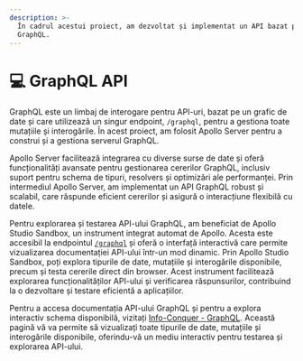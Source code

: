```yaml
---
description: >-
  În cadrul acestui proiect, am dezvoltat și implementat un API bazat pe
  GraphQL.
---
```


# 💻 GraphQL API

GraphQL este un limbaj de interogare pentru API-uri, bazat pe un grafic de date și care utilizează un singur endpoint, `/graphql`, pentru a gestiona toate mutațiile și interogările. În acest proiect, am folosit Apollo Server pentru a construi și a gestiona serverul GraphQL.&#x20;

Apollo Server facilitează integrarea cu diverse surse de date și oferă funcționalități avansate pentru gestionarea cererilor GraphQL, inclusiv suport pentru schema de tipuri, resolvers și optimizări ale performanței. Prin intermediul Apollo Server, am implementat un API GraphQL robust și scalabil, care răspunde eficient cererilor și asigură o interacțiune flexibilă cu datele.

Pentru explorarea și testarea API-ului GraphQL, am beneficiat de Apollo Studio Sandbox, un instrument integrat automat de Apollo. Acesta este accesibil la endpointul [`/graphql`](https://infoconquer.net/graphql) și oferă o interfață interactivă care permite vizualizarea documentației API-ului într-un mod dinamic. Prin Apollo Studio Sandbox, poți explora tipurile de date, mutațiile și interogările disponibile, precum și testa cererile direct din browser. Acest instrument facilitează explorarea funcționalităților API-ului și verificarea răspunsurilor, contribuind la o dezvoltare și testare eficientă a aplicațiilor.

Pentru a accesa documentația API-ului GraphQL și pentru a explora interactiv schema disponibilă, vizitați [Info-Conquer - GraphQL](https://infoconquer.net/graphql). Această pagină vă va permite să vizualizați toate tipurile de date, mutațiile și interogările disponibile, oferindu-vă un mediu interactiv pentru testarea și explorarea API-ului.
